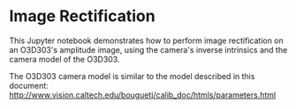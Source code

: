 # Image Rectification

This Jupyter notebook demonstrates how to perform image rectification on an
O3D303's amplitude image, using the camera's inverse intrinsics and the camera
model of the O3D303.

The O3D303 camera model is similar to the model described in this document:
http://www.vision.caltech.edu/bouguetj/calib_doc/htmls/parameters.html
